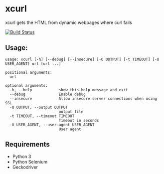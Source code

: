 # xcurl
xcurl gets the HTML from dynamic webpages where curl fails

[![Build Status](https://travis-ci.org/ricardobranco777/xcurl.svg?branch=master)](https://travis-ci.org/ricardobranco777/xcurl)

## Usage:

```
usage: xcurl [-h] [--debug] [--insecure] [-O OUTPUT] [-t TIMEOUT] [-U USER_AGENT] url [url ...]

positional arguments:
  url

optional arguments:
  -h, --help            show this help message and exit
  --debug               Enable debug
  --insecure            Allow insecure server connections when using SSL
  -O OUTPUT, --output OUTPUT
                        output file
  -t TIMEOUT, --timeout TIMEOUT
                        Timeout in seconds
  -U USER_AGENT, --user-agent USER_AGENT
                        User agent
```

## Requirements

- Python 3
- Python Selenium
- Geckodriver
